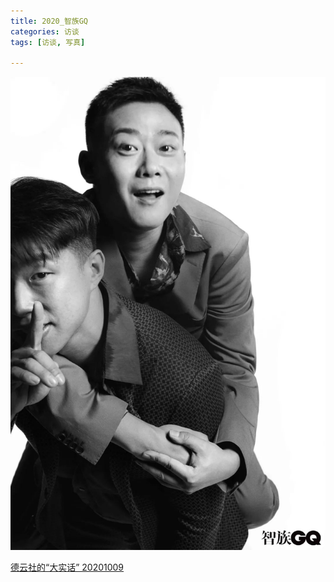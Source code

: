 ```yaml
---
title: 2020_智族GQ
categories: 访谈
tags: [访谈, 写真]

---
```


![](https://raw.githubusercontent.com/rhenginium/image/main/20210325000149.png)

[德云社的“大实话” 20201009](https://www.thepaper.cn/newsDetail_forward_9484822)